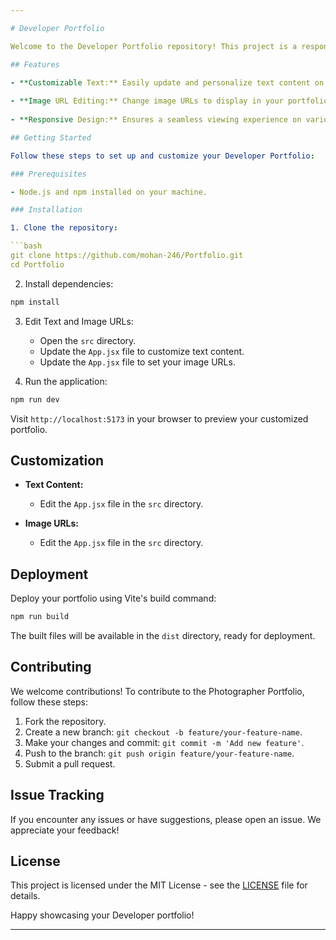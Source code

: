 ```yaml
---

# Developer Portfolio

Welcome to the Developer Portfolio repository! This project is a responsive and customizable portfolio website built using Vite. It allows Developers to showcase their work with easily editable text and image URLs on the frontend.

## Features

- **Customizable Text:** Easily update and personalize text content on the website.
  
- **Image URL Editing:** Change image URLs to display in your portfolio.
  
- **Responsive Design:** Ensures a seamless viewing experience on various devices.

## Getting Started

Follow these steps to set up and customize your Developer Portfolio:

### Prerequisites

- Node.js and npm installed on your machine.

### Installation

1. Clone the repository:

```bash
git clone https://github.com/mohan-246/Portfolio.git
cd Portfolio
```

2. Install dependencies:

```bash
npm install
```

3. Edit Text and Image URLs:
   - Open the `src` directory.
   - Update the `App.jsx` file to customize text content.
   - Update the `App.jsx` file to set your image URLs.

4. Run the application:

```bash
npm run dev
```

Visit `http://localhost:5173` in your browser to preview your customized portfolio.

## Customization

- **Text Content:**
  - Edit the `App.jsx` file in the `src` directory.

- **Image URLs:**
  - Edit the `App.jsx` file in the `src` directory.

## Deployment

Deploy your portfolio using Vite's build command:

```bash
npm run build
```

The built files will be available in the `dist` directory, ready for deployment.

## Contributing

We welcome contributions! To contribute to the Photographer Portfolio, follow these steps:

1. Fork the repository.
2. Create a new branch: `git checkout -b feature/your-feature-name`.
3. Make your changes and commit: `git commit -m 'Add new feature'`.
4. Push to the branch: `git push origin feature/your-feature-name`.
5. Submit a pull request.

## Issue Tracking

If you encounter any issues or have suggestions, please open an issue. We appreciate your feedback!

## License

This project is licensed under the MIT License - see the [LICENSE](LICENSE) file for details.

Happy showcasing your Developer portfolio!

---
```

